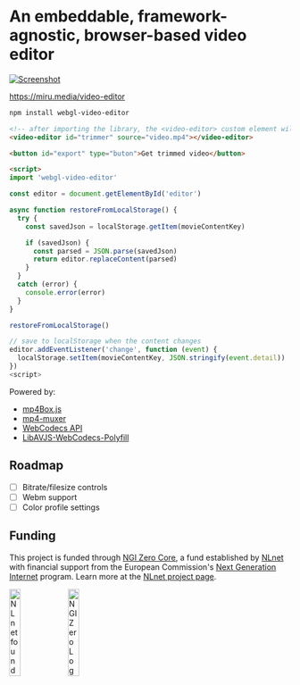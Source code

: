 # An embeddable, framework-agnostic, browser-based video editor

[<img src="https://miru.media/webgl-video-editor-screenshot.jpg" alt="Screenshot">](https://miru.media/video-editor)

https://miru.media/video-editor

```sh
npm install webgl-video-editor
```

```html
<!-- after importing the library, the <video-editor> custom element will be defined -->
<video-editor id="trimmer" source="video.mp4"></video-editor>

<button id="export" type="buton">Get trimmed video</button>

<script>
import 'webgl-video-editor'

const editor = document.getElementById('editor')

async function restoreFromLocalStorage() {
  try {
    const savedJson = localStorage.getItem(movieContentKey)

    if (savedJson) {
      const parsed = JSON.parse(savedJson)
      return editor.replaceContent(parsed)
    }
  }
  catch (error) {
    console.error(error)
  }
}

restoreFromLocalStorage()

// save to localStorage when the content changes
editor.addEventListener('change', function (event) {
  localStorage.setItem(movieContentKey, JSON.stringify(event.detail))
})
<script>
```

Powered by:

- [mp4Box.js](https://gpac.github.io/mp4box.js/)
- [mp4-muxer](https://gpac.github.io/mp4box.js/)
- [WebCodecs API](https://developer.mozilla.org/en-US/docs/Web/API/WebCodecs_API)
- [LibAVJS-WebCodecs-Polyfill](https://github.com/ennuicastr/libavjs-webcodecs-polyfill)

## Roadmap

- [ ] Bitrate/filesize controls
- [ ] Webm support
- [ ] Color profile settings

## Funding

This project is funded through [NGI Zero Core](https://nlnet.nl/core), a fund established by [NLnet](https://nlnet.nl) with financial support from the European Commission's [Next Generation Internet](https://ngi.eu) program. Learn more at the [NLnet project page](https://nlnet.nl/project/Miru).

[<img src="https://nlnet.nl/logo/banner.png" alt="NLnet foundation logo" width="20%" />](https://nlnet.nl)
[<img src="https://nlnet.nl/image/logos/NGI0_tag.svg" alt="NGI Zero Logo" width="20%" />](https://nlnet.nl/core)
